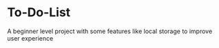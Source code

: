 # To-Do-List
 A beginner level project with some features like local storage to improve user experience

